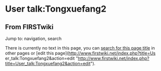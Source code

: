 # User talk:Tongxuefang2

## From FIRSTwiki

Jump to: navigation, search

There is currently no text in this page, you can [search for this page title](Special:Search/Tongxuefang2 "Special:Search/Tongxuefang2") in other pages or [edit this page](http://www.firstwiki.net/index.php?title=Us
er_talk:Tongxuefang2&action=edit "http://www.firstwiki.net/index.php?title=User_talk:Tongxuefang2&action=edit").
